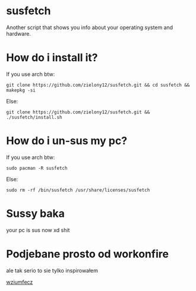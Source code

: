 # susfetch
Another script that shows you info about your operating system and hardware.

# How do i install it?
If you use arch btw:

``git clone https://github.com/zielony12/susfetch.git && cd susfetch && makepkg -si``

Else:

``git clone https://github.com/zielony12/susfetch.git && ./susfetch/install.sh``

# How do i un-sus my pc?
If you use arch btw:

``sudo pacman -R susfetch``

Else:

``sudo rm -rf /bin/susfetch /usr/share/licenses/susfetch``

# Sussy baka 
your pc is sus now xd shit

# Podjebane prosto od workonfire
ale tak serio to sie tylko inspirowałem

<a href="https://github.com/workonfire/wziumfecz">wziumfecz</a>

